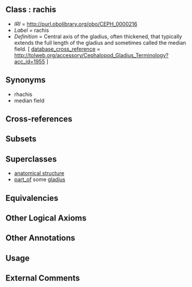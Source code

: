 
## Class : rachis

 * *IRI* = http://purl.obolibrary.org/obo/CEPH_0000216
 * *Label* = rachis
 * *Definition* = Central axis of the gladius, often thickened, that typically extends the full length of the gladius and sometimes called the median field. [ [database_cross_reference](../../ef/oboInOwl#hasDbXref.md) = http://tolweb.org/accessory/Cephalopod_Gladius_Terminology?acc_id=1955 ]

## Synonyms

 * rhachis
 * median field

## Cross-references


## Subsets


## Superclasses

 * [anatomical structure](../../UBERON/61/UBERON_0000061.md)
 * [part_of](../../BFO/50/BFO_0000050.md) some [gladius](../../CEPH/24/CEPH_0000124.md)

## Equivalencies


## Other Logical Axioms


## Other Annotations


## Usage


## External Comments

